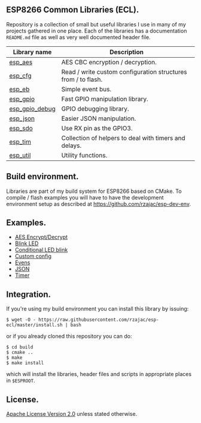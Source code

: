 ## ESP8266 Common Libraries (ECL).

Repository is a collection of small but useful libraries I use in many of my 
projects gathered in one place. Each of the libraries has a documentation  
`README.md` file as well as very well documented header file. 
 
Library name                         | Description
-------------------------------------|-------------
[esp_aes](src/esp_aes)               | AES CBC encryption / decryption.
[esp_cfg](src/esp_cfg)               | Read / write custom configuration structures from / to flash.
[esp_eb](src/esp_eb)                 | Simple event bus.
[esp_gpio](src/esp_gpio)             | Fast GPIO manipulation library.
[esp_gpio_debug](src/esp_gpio_debug) | GPIO debugging library.
[esp_json](src/esp_jsonh)            | Easier JSON manipulation.
[esp_sdo](src/esp_sdo)               | Use RX pin as the GPIO3.
[esp_tim](src/esp_tim)               | Collection of helpers to deal with timers and delays.
[esp_util](src/esp_utilh)            | Utility functions.

## Build environment.

Libraries are part of my build system for ESP8266 based on CMake.
To compile / flash examples you will have to have the development 
environment setup as described at https://github.com/rzajac/esp-dev-env.

## Examples.

- [AES Encrypt/Decrypt](examples/aes)
- [Blink LED](examples/blink)
- [Conditional LED blink](examples/blink_cond)
- [Custom config](examples/cfg)
- [Evens](examples/events)
- [JSON](examples/json)
- [Timer](examples/timer)

## Integration.

If you're using my build environment you can install this library by issuing:

```
$ wget -O - https://raw.githubusercontent.com/rzajac/esp-ecl/master/install.sh | bash
```

or if you already cloned this repository you can do:

```
$ cd build
$ cmake ..
$ make
$ make install
```

which will install the libraries, header files and scripts in appropriate 
places in `$ESPROOT`.

## License.

[Apache License Version 2.0](LICENSE) unless stated otherwise.
